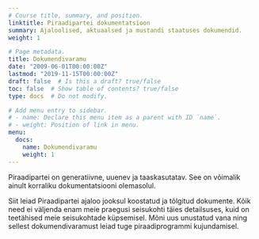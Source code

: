 ```yaml
---
# Course title, summary, and position.
linktitle: Piraadipartei dokumentatsioon
summary: Ajaloolised, aktuaalsed ja mustandi staatuses dokumendid.
weight: 1

# Page metadata.
title: Dokumendivaramu
date: "2009-06-01T00:00:00Z"
lastmod: "2019-11-15T00:00:00Z"
draft: false  # Is this a draft? true/false
toc: false  # Show table of contents? true/false
type: docs  # Do not modify.

# Add menu entry to sidebar.
# - name: Declare this menu item as a parent with ID `name`.
# - weight: Position of link in menu.
menu:
  docs:
    name: Dokumendivaramu
    weight: 1
---
```


Piraadipartei on generatiivne, uuenev ja taaskasutatav. See on võimalik ainult korraliku dokumentatsiooni olemasolul.

Siit leiad Piraadipartei ajaloo jooksul koostatud ja tõlgitud dokumente. Kõik need ei väljenda enam meie praegusi seisukohti täies detailsuses, kuid on teetähised meie seisukohtade küpsemisel. Mõni uus unustatud vana ning sellest dokumendivaramust leiad tuge piraadiprogrammi kujundamisel.
